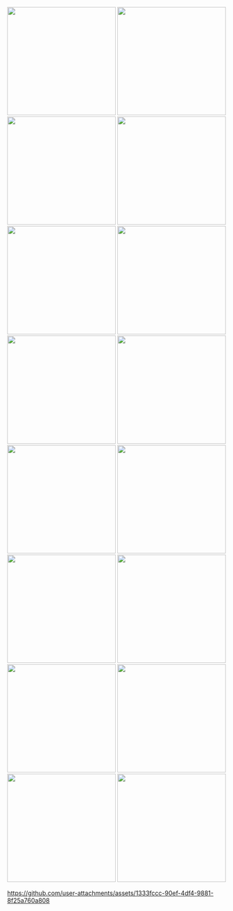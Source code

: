 <p>
  <img src="https://github.com/user-attachments/assets/ee923cfd-5361-459e-92e7-f5476e7641ef"width="250""/>
  <img src="https://github.com/user-attachments/assets/de829abb-d9ac-4b92-a7dc-011f05b7393a"width="250""/>
  <img src="https://github.com/user-attachments/assets/6611d432-e7ee-4aa5-b356-744bc4990166"width="250""/>
  <img src="https://github.com/user-attachments/assets/da77ae06-1aaf-4c4f-9918-b5cd9a35c7af"width="250""/>
  <img src="https://github.com/user-attachments/assets/ab0048a2-b0a2-4976-aa4c-8ac22c25fd11"width="250""/>
  <img src="https://github.com/user-attachments/assets/abd88544-53f6-441e-b3c9-338351b5668c"width="250""/>
  <img src="https://github.com/user-attachments/assets/4b815343-ce1c-42ed-852c-97b10584d66c"width="250""/>
  <img src="https://github.com/user-attachments/assets/b4af2538-b19e-4761-b0fd-9633db73bd2e"width="250""/>
  <img src="https://github.com/user-attachments/assets/55de6cc4-67d2-4228-9992-01c2800ca7ab"width="250""/>
  <img src="https://github.com/user-attachments/assets/d9f3b8d8-e499-43e1-adc7-fc3d19418cf6"width="250""/>
  <img src="https://github.com/user-attachments/assets/88cb06fe-2de8-4728-a611-4a36cdd25f97"width="250""/>
  <img src="https://github.com/user-attachments/assets/55d87551-044c-45bc-9334-af461d8c17af"width="250""/>
  <img src="https://github.com/user-attachments/assets/a4882c16-f6ca-4a1c-82ae-136c24efaacd"width="250""/>
  <img src="https://github.com/user-attachments/assets/1250e044-a9b8-455b-bd65-71cf17d0bd36"width="250""/>
  <img src="https://github.com/user-attachments/assets/ca691a91-05c1-4705-8a29-b8cfd6087152"width="250""/>
  <img src="https://github.com/user-attachments/assets/81bf0535-4172-4b60-94c8-73a7f49fdbe5"width="250""/>

</p>


https://github.com/user-attachments/assets/1333fccc-90ef-4df4-9881-8f25a760a808

